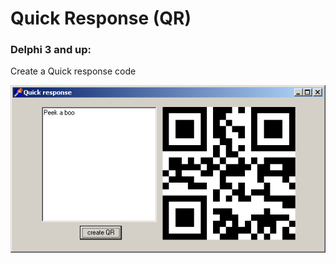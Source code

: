 # Quick Response (QR)
### Delphi 3 and up:
Create a Quick response code

![QR Code created](https://github.com/kerm1t/quick_response/blob/Delphi3/screen.png)
